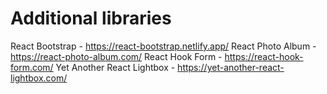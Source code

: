 # Additional libraries

React Bootstrap - https://react-bootstrap.netlify.app/
React Photo Album - https://react-photo-album.com/
React Hook Form - https://react-hook-form.com/
Yet Another React Lightbox - https://yet-another-react-lightbox.com/
